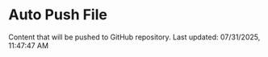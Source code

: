 # Auto Push File

Content that will be pushed to GitHub repository.
Last updated: 07/31/2025, 11:47:47 AM